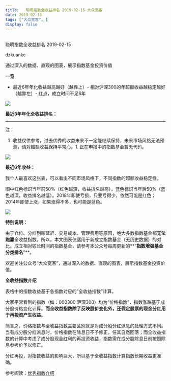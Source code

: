 ```yaml
---
title:   聪明指数全收益排名 2019-02-15-大众宽客
date: 2019-02-16
tags: ["大众宽客", ]
display: false
---
```



## 



聪明指数全收益排名 2019-02-15




dzkuanke




通过深入的数据、直观的图表，展示指数基金投资价值


**一览**
- 最近6年年化收益越高越好（越靠上）- 相对沪深300的年超额收益越稳定越好（越靠左）- 红点，成立时间不足6年
<img class="" data-copyright="0" data-ratio="1.75" data-s="300,640" src="https://mmbiz.qpic.cn/mmbiz_png/PKw3FQPmhIh637UW4C45XgfVRhGEPmyzpsjIoMtXqH0diau3PHAcgOoic1YBSIPMcDLY8X4xNmXSZqOGCJm9Obaw/640?wx_fmt=png" data-type="png" data-w="960" style=""/>

**最近3年年化全收益排名：**

****

注：
1. 收益仅供参考，过去优秀的收益未来不一定能继续保持，未来市场风格无法预测，请对超额收益保持平常心。1. 正在申报中的指数基金暂无代码。


<img class="" data-copyright="0" data-ratio="1.6263982102908277" data-s="300,640" src="https://mmbiz.qpic.cn/mmbiz_png/PKw3FQPmhIh637UW4C45XgfVRhGEPmyzH8EV9UA9Q6Gsz8MQaFZhbUHoLBMiaen0NqaTDfI4ISNtS8ux0QQAH6Q/640?wx_fmt=png" data-type="png" data-w="894" style=""/>

**最近6年收益：**



我个人最喜欢这张表，可以看出不同市场风格下，不同指数的超额收益稳定性。



图中红色标识当年前50%<h-char unicode="ff08" class="biaodian cjk bd-open bd-jiya"><h-inner>（</h-inner></h-char>红色越深<h-char unicode="ff0c" class="biaodian cjk bd-end bd-cop bd-hangable bd-jiya"><h-inner>，</h-inner></h-char>收益排名越高<h-char unicode="ff09" class="biaodian cjk bd-close bd-end bd-jiya bd-consecutive"><h-inner>）</h-inner></h-char><h-char unicode="ff0c" class="biaodian cjk bd-end bd-cop bd-hangable bd-jiya bd-consecutive end-portion" prev="bd-close bd-end"><h-inner>，</h-inner></h-char>蓝色标识当年后50%<h-char unicode="ff08" class="biaodian cjk bd-open bd-jiya"><h-inner>（</h-inner></h-char>蓝色越深<h-char unicode="ff0c" class="biaodian cjk bd-end bd-cop bd-hangable bd-jiya"><h-inner>，</h-inner></h-char>收益排名越低<h-char unicode="ff09" class="biaodian cjk bd-close bd-end bd-jiya bd-consecutive"><h-inner>）</h-inner></h-char><h-char unicode="3002" class="biaodian cjk bd-end bd-cop bd-hangable bd-jiya bd-consecutive end-portion" prev="bd-close bd-end"><h-inner>。</h-inner></h-char>2018年即使亏损<h-char unicode="ff0c" class="biaodian cjk bd-end bd-cop bd-hangable bd-jiya"><h-inner>，</h-inner></h-char>只要亏得少<h-char unicode="ff0c" class="biaodian cjk bd-end bd-cop bd-hangable bd-jiya"><h-inner>，</h-inner></h-char>依然可能是红色<h-char unicode="ff1b" class="biaodian cjk bd-end bd-jiya">；</h-char>2014年即使上涨<h-char unicode="ff0c" class="biaodian cjk bd-end bd-cop bd-hangable bd-jiya"><h-inner>，</h-inner></h-char>如果涨得不多<h-char unicode="ff0c" class="biaodian cjk bd-end bd-cop bd-hangable bd-jiya"><h-inner>，</h-inner></h-char>也可能是蓝色<h-char unicode="3002" class="biaodian cjk bd-end bd-cop bd-hangable bd-jiya" style="box-sizing: border-box;"><h-inner style="box-sizing: border-box;-webkit-text-emphasis-style: none;-webkit-text-emphasis-color: initial;left: 0px;top: 0px;display: inline-block;line-height: 1.1;letter-spacing: -0.5em;">。</h-inner></h-char>



<img class="" data-copyright="0" data-ratio="1.0964912280701755" data-s="300,640" src="https://mmbiz.qpic.cn/mmbiz_png/PKw3FQPmhIh637UW4C45XgfVRhGEPmyz0QLLy6nBGT5xIUDTnovSreWRiawwPRcyJLDnzK6U5micYxQCsgHUID6Q/640?wx_fmt=png" data-type="png" data-w="912" style=""/>



**特别说明：**

由于仓位、分红到账延迟、交易成本、管理费用等原因，绝大多数指数基金都**无法跑赢**全收益指数。所以，本文图表仅适用于新成立指数基金（无历史数据）的对比。成立相对较长时间的指数基金，请参考本公众号每周更新的**“****指数增强基金分类排名****”**。



欢迎关注公众号“大众宽客”，通过深入的数据、直观的图表，展示指数基金投资价值。



**全收益指数介绍**



表格中的指数收益基于各指数对应的“全收益指数”计算。



大家平常看到的指数（如：000300 沪深300）均为“价格指数”，指数涨跌基于成分股价格变化计算。**而全收益指数除了反映股价变化外，还假定股票的现金分红用于再投资产生收益**。



简言之，价格指数与全收益指数主要区别就是对成分股分红派息的处理方式不同。当有成分股分红派息时，价格指数在除息日不予修正，任其自然回落；而全收益指数的计算中考虑了成分股现金红利的再投资收益，指数需在成分股除息日前按照除息参考价予以修正。



分红再投，对指数收益的影响巨大，所以基于全收益指数计算指数长期收益更准确。





参考阅读：[优秀指数介绍](http://mp.weixin.qq.com/s?__biz=MzAwMTc1MDcwNw==&amp;mid=2648273685&amp;idx=2&amp;sn=f53962603c488c41c1a764252eaa1ff9&amp;chksm=82f930c9b58eb9dfb8b77caab4e0b3ccdc7f8af26cff9da3d957844bf16469d99377564fbccf&amp;scene=21#wechat_redirect)